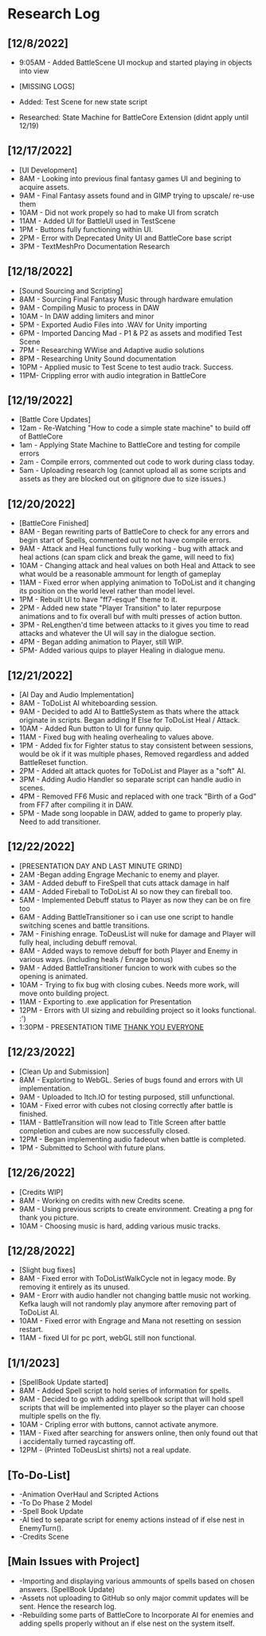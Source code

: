 # Research Log

[12/8/2022]
-------------
* 9:05AM - Added BattleScene UI mockup and started playing in objects into view

* [MISSING LOGS]
* Added: Test Scene for new state script
* Researched: State Machine for BattleCore Extension (didnt apply until 12/19)

[12/17/2022]
-------------
* [UI Development]
* 8AM - Looking into previous final fantasy games UI and begining to acquire assets.
* 9AM - Final Fantasy assets found and in GIMP trying to upscale/ re-use them
* 10AM - Did not work propely so had to make UI from scratch
* 11AM - Added UI for BattleUI used in TestScene
* 1PM - Buttons fully functioning within UI.
* 2PM - Error with Deprecated Unity UI and BattleCore base script
* 3PM - TextMeshPro Documentation Research

[12/18/2022]
-------------
* [Sound Sourcing and Scripting]
* 8AM - Sourcing Final Fantasy Music through hardware emulation
* 9AM - Compiling Music to process in DAW
* 10AM - In DAW adding limiters and minor 
* 5PM - Exported Audio Files into .WAV for Unity importing
* 6PM - Imported Dancing Mad - P1 & P2 as assets and modified Test Scene
* 7PM - Researching WWise and Adaptive audio solutions
* 8PM - Researching Unity Sound documentation
* 10PM - Applied music to Test Scene to test audio track. Success.
* 11PM-  Crippling error with audio integration in BattleCore

[12/19/2022]
-------------
* [Battle Core Updates]
* 12am - Re-Watching "How to code a simple state machine" to build off of BattleCore
* 1am - Applying State Machine to BattleCore and testing for compile errors
* 2am - Compile errors, commented out code to work during class today.
* 5am - Uploading research log (cannot upload all as some scripts and assets as they are blocked out on gitignore due to size issues.)

[12/20/2022]
-------------
* [BattleCore Finished]
* 8AM - Began rewriting parts of BattleCore to check for any errors and begin start of Spells, commented out to not have compile errors.
* 9AM - Attack and Heal functions fully working - bug with attack and heal actions (can spam click and break the game, will need to fix)
* 10AM - Changing attack and heal values on both Heal and Attack to see what would be a reasonable ammount for length of gameplay
* 11AM - Fixed error when applying animation to ToDoList and it changing its position on the world level rather than model level.
* 1PM - Rebuilt UI to have "ff7-esque" theme to it.
* 2PM - Added new state "Player Transition" to later repurpose animations and to fix overall buf with multi presses of action button.
* 3PM - ReLengthen'd time between attacks to it gives you time to read attacks and whatever the UI will say in the dialogue section.
* 4PM - Began adding animation to Player, still WIP.
* 5PM-  Added various quips to player Healing in dialogue menu.

[12/21/2022]
-------------
* [AI Day and Audio Implementation]
* 8AM - ToDoList AI whiteboarding session.
* 9AM - Decided to add AI to BattleSystem as thats where the attack originate in scripts. Began adding If Else for ToDoList Heal / Attack.
* 10AM - Added Run button to UI for funny quip.
* 11AM - Fixed bug with healing overhealing to values above.
* 1PM - Added fix for Fighter status to stay consistent between sessions, would be ok if it was multiple phases, Removed regardless and added BattleReset function.
* 2PM - Added alt attack quotes for ToDoList and Player as a "soft" AI.
* 3PM - Adding Audio Handler so separate script can handle audio in scenes.
* 4PM - Removed FF6 Music and replaced with one track "Birth of a God" from FF7 after compiling it in DAW.
* 5PM - Made song loopable in DAW, added to game to properly play. Need to add transitioner.

[12/22/2022]
-------------
* [PRESENTATION DAY AND LAST MINUTE GRIND]
* 2AM -Began adding Engrage Mechanic to enemy and player.
* 3AM - Added debuff to FireSpell that cuts attack damage in half
* 4AM - Added Fireball to ToDoList AI so now they can fireball too.
* 5AM - Implemented Debuff status to Player as now they can be on fire too
* 6AM - Adding BattleTransitioner so i can use one script to handle switching scenes and battle transitions.
* 7AM - Finishing enrage. ToDeusList will nuke for damage and Player will fully heal, including debuff removal.
* 8AM - Added ways to remove debuff for both Player and Enemy in various ways. (including heals / Enrage bonus)
* 9AM - Added BattleTransitioner funcion to work with cubes so the opening is animated.
* 10AM - Trying to fix bug with closing cubes. Needs more work, will move onto building project.
* 11AM - Exporting to .exe application for Presentation
* 12PM - Errors with UI sizing and rebuilding project so it looks functional. :')
* 1:30PM - PRESENTATION TIME
[THANK YOU EVERYONE](https://youtu.be/Y6ljFaKRTrI)

[12/23/2022]
-------------
* [Clean Up and Submission]
* 8AM - Explorting to WebGL. Series of bugs found and errors with UI implementation.
* 9AM - Uploaded to Itch.IO for testing purposed, still unfunctional.
* 10AM - Fixed error with cubes not closing correctly after battle is finished.
* 11AM - BattleTransition will now lead to Title Screen after battle completion and cubes are now successfully closed.
* 12PM - Began implementing audio fadeout when battle is completed.
* 1PM - Submitted to School with future plans.

[12/26/2022]
-------------
* [Credits WIP]
* 8AM - Working on credits with new Credits scene.
* 9AM - Using previous scripts to create environment. Creating a png for thank you picture.
* 10AM - Choosing music is hard, adding various music tracks.

[12/28/2022]
-------------
* [Slight bug fixes]
* 8AM - Fixed error with ToDoListWalkCycle not in legacy mode. By removing it entirely as its unused.
* 9AM - Erorr with audio handler not changing battle music not working. Kefka laugh will not randomly play anymore after removing part of ToDoList AI.
* 10AM - Fixed error with Engrage and Mana not resetting on session restart.
* 11AM - fixed UI for pc port, webGL still non functional.

[1/1/2023]
-------------
* [SpellBook Update started]
* 8AM - Added Spell script to hold series of information for spells.
* 9AM - Decided to go with adding spellbook script that will hold spell scripts that will be implemented into player so the player can choose multiple spells on the fly.
* 10AM - Cripling error with buttons, cannot activate anymore.
* 11AM - Fixed after searching for answers online, then only found out that i accidentally turned raycasting off.
* 12PM - (Printed ToDeusList shirts) not a real update.

[To-Do-List]
-------------
* -Animation OverHaul and Scripted Actions
* -To Do Phase 2 Model
* -Spell Book Update
* -AI tied to separate script for enemy actions instead of if else nest in EnemyTurn().
* -Credits Scene

[Main Issues with Project]
-------------
* -Importing and displaying various ammounts of spells based on chosen answers. (SpellBook Update)
* -Assets not uploading to GitHub so only major commit updates will be sent. Hence the research log.
* -Rebuilding some parts of BattleCore to Incorporate AI for enemies and adding spells properly without an if else nest on the system itself.

